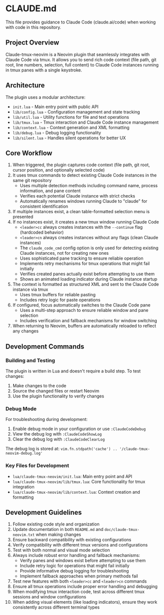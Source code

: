 # CLAUDE.md

This file provides guidance to Claude Code (claude.ai/code) when working with code in this repository.

## Project Overview

Claude-tmux-neovim is a Neovim plugin that seamlessly integrates with Claude Code via tmux. It allows you to send rich code context (file path, git root, line numbers, selection, full content) to Claude Code instances running in tmux panes with a single keystroke.

## Architecture

The plugin uses a modular architecture:

- `init.lua` - Main entry point with public API
- `lib/config.lua` - Configuration management and state tracking
- `lib/util.lua` - Utility functions for file and text operations
- `lib/tmux.lua` - Tmux interaction and Claude Code instance management
- `lib/context.lua` - Context generation and XML formatting
- `lib/debug.lua` - Debug logging functionality
- `lib/silent.lua` - Handles silent operations for better UX

## Core Workflow

1. When triggered, the plugin captures code context (file path, git root, cursor position, and optionally selected code)
2. It uses tmux commands to detect existing Claude Code instances in the same git repository
   - Uses multiple detection methods including command name, process information, and pane content
   - Verifies each potential Claude instance with strict checks
   - Automatically renames windows running Claude to "claude" for consistent identification
3. If multiple instances exist, a clean table-formatted selection menu is presented
4. If no instances exist, it creates a new tmux window running Claude Code
   - `<leader>cc` always creates instances with the `--continue` flag (hardcoded behavior)
   - `<leader>cn` always creates instances without any flags (clean Claude instances)
   - The `claude_code_cmd` config option is only used for detecting existing Claude instances, not for creating new ones
   - Uses sophisticated pane tracking to ensure reliable operation
   - Implements retry mechanisms for tmux operations that might fail initially
   - Verifies created panes actually exist before attempting to use them
   - Shows an animated loading indicator during Claude instance startup
5. The context is formatted as structured XML and sent to the Claude Code instance via tmux
   - Uses tmux buffers for reliable pasting
   - Includes retry logic for paste operations
6. If configured, focus automatically switches to the Claude Code pane
   - Uses a multi-step approach to ensure reliable window and pane selection
   - Includes verification and fallback mechanisms for window switching
7. When returning to Neovim, buffers are automatically reloaded to reflect any changes

## Development Commands

### Building and Testing

The plugin is written in Lua and doesn't require a build step. To test changes:

1. Make changes to the code
2. Source the changed files or restart Neovim
3. Use the plugin functionality to verify changes

### Debug Mode

For troubleshooting during development:

1. Enable debug mode in your configuration or use `:ClaudeCodeDebug`
2. View the debug log with `:ClaudeCodeShowLog`
3. Clear the debug log with `:ClaudeCodeClearLog`

The debug log is stored at: `vim.fn.stdpath('cache') .. '/claude-tmux-neovim-debug.log'`

### Key Files for Development

- `lua/claude-tmux-neovim/init.lua`: Main entry point and API
- `lua/claude-tmux-neovim/lib/tmux.lua`: Core functionality for tmux integration
- `lua/claude-tmux-neovim/lib/context.lua`: Context creation and formatting

## Development Guidelines

1. Follow existing code style and organization
2. Update documentation in both `README.md` and `doc/claude-tmux-neovim.txt` when making changes
3. Ensure backward compatibility with existing configurations
4. Verify compatibility with different tmux versions and configurations
5. Test with both normal and visual mode selection
6. Always include robust error handling and fallback mechanisms:
   - Verify panes and windows exist before attempting to use them
   - Include retry logic for operations that might fail initially
   - Provide informative debug logging for troubleshooting
   - Implement fallback approaches when primary methods fail
7. Test new features with both `<leader>cc` and `<leader>cn` commands
8. Ensure all tmux operations include proper error handling and debugging
9. When modifying tmux interaction code, test across different tmux sessions and window configurations
10. When adding visual elements (like loading indicators), ensure they work consistently across different terminal types